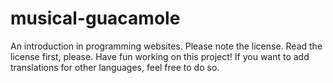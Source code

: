 # musical-guacamole
An introduction in programming websites. Please note the license. Read the license first, please.
Have fun working on this project!
If you want to add translations for other languages, feel free to do so. 
